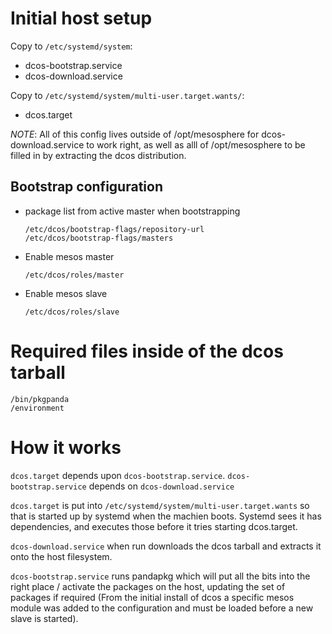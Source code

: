 # Initial host setup

Copy to `/etc/systemd/system`:
 - dcos-bootstrap.service
 - dcos-download.service

Copy to `/etc/systemd/system/multi-user.target.wants/`:
 - dcos.target



*NOTE*: All of this config lives outside of /opt/mesosphere for dcos-download.service to work right, as well as alll of /opt/mesosphere to be filled in by extracting the dcos distribution.


## Bootstrap configuration

 - package list from active master when bootstrapping
   ```
   /etc/dcos/bootstrap-flags/repository-url
   /etc/dcos/bootstrap-flags/masters
   ```

 - Enable mesos master

   `/etc/dcos/roles/master`

 - Enable mesos slave

   `/etc/dcos/roles/slave`

# Required files inside of the dcos tarball
```
/bin/pkgpanda
/environment
```


# How it works

`dcos.target` depends upon `dcos-bootstrap.service`. `dcos-bootstrap.service` depends on
`dcos-download.service`

`dcos.target` is put into `/etc/systemd/system/multi-user.target.wants` so that is started
up by systemd when the machien boots. Systemd sees it has dependencies, and executes those
before it tries starting dcos.target.

`dcos-download.service` when run downloads the dcos tarball and extracts it onto the host
filesystem.

`dcos-bootstrap.service` runs pandapkg which will put all the bits into the right place / activate the packages on the
host, updating the set of packages if required (From the initial install of dcos a specific mesos module was added to the
configuration and must be loaded before a new slave is started).

